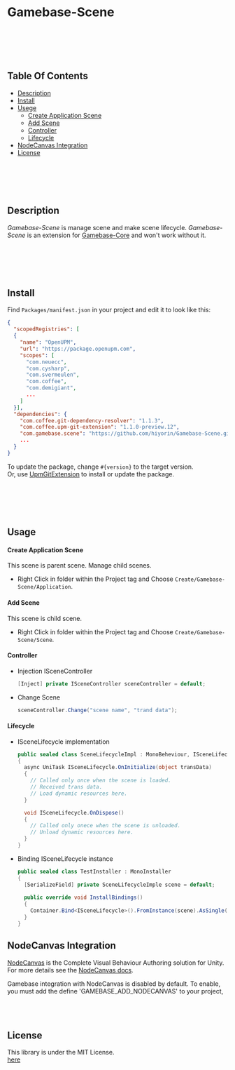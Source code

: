 # Gamebase-Scene

<br><br><br><br>
## Table Of Contents
- [Description](#description)
- [Install](#install)
- [Usege](#usage)
  - [Create Application Scene](#create-application-scene)
  - [Add Scene](#add-scene)
  - [Controller](#controller)
  - [Lifecycle](#lifecycle)
- [NodeCanvas Integration](#nodecanvas-integration)
- [License](#license)

<br><br><br><br>
## Description
*Gamebase-Scene* is manage scene and make  scene lifecycle.
*Gamebase-Scene* is an extension for [Gamebase-Core](https://github.com/hiyorin/Gamebase-Core) and won't work without it.


<br><br><br><br>
## Install
Find `Packages/manifest.json` in your project and edit it to look like this:
```json
{
  "scopedRegistries": [
  {
    "name": "OpenUPM",
    "url": "https://package.openupm.com",
    "scopes": [
      "com.neuecc",
      "com.cysharp",
      "com.svermeulen",
      "com.coffee",
      "com.demigiant",
      ...
    ]
  }],
  "dependencies": {
    "com.coffee.git-dependency-resolver": "1.1.3",
    "com.coffee.upm-git-extension": "1.1.0-preview.12",
    "com.gamebase.scene": "https://github.com/hiyorin/Gamebase-Scene.git",
    ...
  }
}
```
To update the package, change `#{version}` to the target version.  
Or, use [UpmGitExtension](https://github.com/mob-sakai/UpmGitExtension.git) to install or update the package.

<br><br><br><br>
## Usage

#### Create Application Scene
This scene is parent scene. Manage child scenes.
- Right Click in folder within the Project tag and Choose `Create/Gamebase-Scene/Application`.

#### Add Scene
This scene is child scene.
- Right Click in folder within the Project tag and Choose `Create/Gamebase-Scene/Scene`.

#### Controller
- Injection ISceneController
  ```cs
  [Inject] private ISceneController sceneController = default;
  ```
- Change Scene
  ```cs
  sceneController.Change("scene name", "trand data");
  ```
  
#### Lifecycle
- ISceneLifecycle implementation
  ```cs
  public sealed class SceneLifecycleImpl : MonoBeheviour, ISceneLifecycle
  {
    async UniTask ISceneLifecycle.OnInitialize(object transData)
    {
      // Called only once when the scene is loaded.
      // Received trans data.
      // Load dynamic resources here.
    }
  
    void ISceneLifecycle.OnDispose()
    {
      // Called only onece when the scene is unloaded.
      // Unload dynamic resources here.
    }
  }
  ```
- Binding ISceneLifecycle instance
  ```cs
  public sealed class TestInstaller : MonoInstaller
  {
    [SerializeField] private SceneLifecycleImple scene = default;
    
    public override void InstallBindings()
    {
      Container.Bind<ISceneLifecycle>().FromInstance(scene).AsSingle();
    }
  }
  ```

## NodeCanvas Integration
[NodeCanvas](https://assetstore.unity.com/packages/tools/visual-scripting/nodecanvas-14914) is the Complete Visual Behaviour Authoring solution for Unity. For more details see the [NodeCanvas docs](https://nodecanvas.paradoxnotion.com/documentation/).  

Gamebase integration with NodeCanvas is disabled by default. To enable, you must add the define 'GAMEBASE_ADD_NODECANVAS' to your project,
<br><br><br><br>
## License
This library is under the MIT License.  
[here](LICENSE.md)